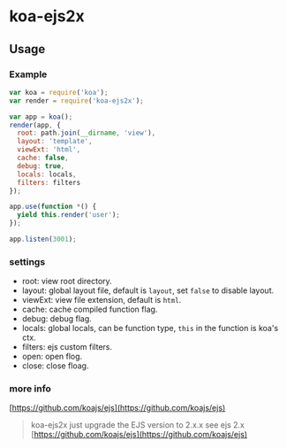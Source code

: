 koa-ejs2x
=========

## Usage

### Example

```js
var koa = require('koa');
var render = require('koa-ejs2x');

var app = koa();
render(app, {
  root: path.join(__dirname, 'view'),
  layout: 'template',
  viewExt: 'html',
  cache: false,
  debug: true,
  locals: locals,
  filters: filters
});

app.use(function *() {
  yield this.render('user');
});

app.listen(3001);
```

### settings

* root: view root directory.
* layout: global layout file, default is `layout`, set `false` to disable layout.
* viewExt: view file extension, default is `html`.
* cache: cache compiled function flag.
* debug: debug flag.
* locals: global locals, can be function type, `this` in the function is koa's ctx.
* filters: ejs custom filters.
* open: open flog.
* close: close floag.

### more info
[https://github.com/koajs/ejs](https://github.com/koajs/ejs)

> koa-ejs2x just upgrade the EJS version to 2.x.x
> see ejs 2.x [https://github.com/koajs/ejs](https://github.com/koajs/ejs)
